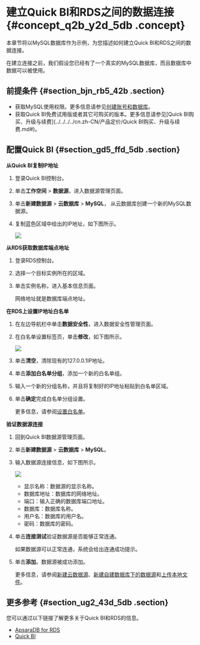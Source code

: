 # **建立Quick BI和RDS之间的数据连接** {#concept_q2b_y2d_5db .concept}

本章节将以MySQL数据库作为示例，为您描述如何建立Quick BI和RDS之间的数据连接。

在建立连接之前，我们假设您已经有了一个真实的MySQL数据库，而且数据库中数据可以被使用。

## 前提条件 {#section_bjn_rb5_42b .section}

-   获取MySQL使用权限。更多信息请参见[创建账号和数据库](../../../../cn.zh-CN/快速入门MySQL版/初始化配置/创建账号和数据库.md#)。
-   获取Quick BI免费试用版或者其它可购买的版本。更多信息请参见[Quick BI购买、升级与续费](../../../../cn.zh-CN/产品定价/Quick BI购买、升级与续费.md#)。

## 配置Quick BI {#section_gd5_ffd_5db .section}

**从Quick BI复制IP地址**

1.  登录Quick BI控制台。
2.  单击**工作空间** \> **数据源**，进入数据源管理页面。
3.  单击**新建数据源** \> **云数据库** \> **MySQL**， 从云数据库创建一个新的MySQL数据源。
4.  复制蓝色区域中给出的IP地址，如下图所示。

    ![](http://static-aliyun-doc.oss-cn-hangzhou.aliyuncs.com/assets/img/9076/15439972321134_zh-CN.png)


**从RDS获取数据库端点地址**

1.  登录RDS控制台。
2.  选择一个目标实例所在的区域。
3.  单击实例名称，进入基本信息页面。

    网络地址就是数据库端点地址。


**在RDS上设置IP地址白名单**

1.  在左边导航栏中单击**数据安全性**，进入数据安全性管理页面。
2.  在白名单设置标签页，单击**修改**，如下图所示。

    ![](http://static-aliyun-doc.oss-cn-hangzhou.aliyuncs.com/assets/img/9076/15439972321137_zh-CN.png)

3.  单击**清空**，清除现有的127.0.0.1IP地址。
4.  单击**添加白名单分组**，添加一个新的白名单组。
5.  输入一个新的分组名称，并且将复制好的IP地址粘贴到白名单区域。
6.  单击**确定**完成白名单分组设置。

    更多信息，请参阅[设置白名单](https://help.aliyun.com/document_detail/26198.html?spm=a2c4g.11186623.2.8.xYWI1p)。


**验证数据源连接**

1.  回到Quick BI数据源管理页面。
2.  单击**新建数据源** \> **云数据库** \> **MySQL**。
3.  输入数据源连接信息，如下图所示。

    ![](http://static-aliyun-doc.oss-cn-hangzhou.aliyuncs.com/assets/img/9076/15439972321140_zh-CN.png)

    -   显示名称：数据源的显示名称。
    -   数据库地址：数据库的网络地址。
    -   端口：输入正确的数据库端口地址。
    -   数据库：数据库名称。
    -   用户名：数据库的用户名。
    -   密码：数据库的密码。
4.  单击**连接测试**验证数据源是否能够正常连通。

    如果数据源可以正常连通，系统会给出连通成功提示。

5.  单击**添加**。数据源被成功添加。

    更多信息，请参阅[新建云数据源](cn.zh-CN/用户指南/数据建模/管理数据源/新建云数据源.md#)、[新建自建数据库下的数据源](cn.zh-CN/用户指南/数据建模/管理数据源/新建自建数据库下的数据源.md#)和[上传本地文件](cn.zh-CN/用户指南/数据建模/管理数据源/上传本地文件.md#)。


## 更多参考 {#section_ug2_43d_5db .section}

您可以通过以下链接了解更多关于Quick BI和RDS的信息。

-   [ApsaraDB for RDS](https://www.alibabacloud.com/zh/product/apsaradb-for-rds?spm=a2c4g.11186623.2.13.xYWI1p)
-   [Quick BI](https://data.aliyun.com/product/bi?spm=5176.8142029.388261.372.49766d3edpNZ1V)

